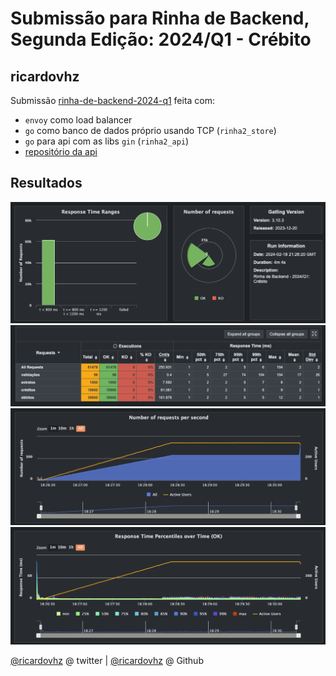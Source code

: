 # Submissão para Rinha de Backend, Segunda Edição: 2024/Q1 - Crébito

## ricardovhz
Submissão [rinha-de-backend-2024-q1](https://github.com/zanfranceschi/rinha-de-backend-2024-q1) feita com:
- `envoy` como load balancer
- `go` como banco de dados próprio usando TCP (`rinha2_store`)
- `go` para api com as libs `gin` (`rinha2_api`)
- [repositório da api](https://github.com/ricardovhz/rinha2)

## Resultados

![graph](img/graph.png)
![time](img/time.png)
![rps](img/rps.png)
![percent](img/percent.png)

[@ricardovhz](https://twitter.com/ricardovhz) @ twitter | [@ricardovhz](https://github.com/ricardovhz) @ Github
